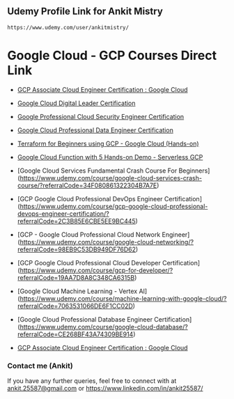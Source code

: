 ## Udemy Profile Link for Ankit Mistry

```sh
https://www.udemy.com/user/ankitmistry/
```
# Google Cloud - GCP Courses  Direct Link
- [GCP Associate Cloud Engineer Certification : Google Cloud](https://www.udemy.com/course/google-cloud-gcp-associate-cloud-engineer-certification/?referralCode=9A14D72ABB7FE8C7B72D)
- [Google Cloud Digital Leader Certification](https://www.udemy.com/course/google-cloud-digital-leader-certification-guide/?referralCode=B1D21345A1417B30488A)
- [Google Professional Cloud Security Engineer Certification](https://www.udemy.com/course/google-cloud-gcp-professional-cloud-security-engineer-certification/?referralCode=FA7CE4AE91189A0CF3BF)
- [Google Cloud Professional Data Engineer Certification](https://www.udemy.com/course/google-cloud-gcp-professional-data-engineer-certification/?referralCode=C7C847C58B1AA03A1164)
- [Terraform for Beginners using GCP - Google Cloud (Hands-on)](https://www.udemy.com/course/terraform-for-beginners-using-google-cloud/?referralCode=D729F08F13D688340DF3)
- [Google Cloud Function with 5 Hands-on Demo - Serverless GCP](https://www.udemy.com/course/google-cloud-function-serverless/?referralCode=C744240729FB738FCD56)

- [Google Cloud Services Fundamental Crash Course For Beginners]
(https://www.udemy.com/course/google-cloud-services-crash-course/?referralCode=34F080861322304B7A7E)
- [GCP Google Cloud Professional DevOps Engineer Certification]
(https://www.udemy.com/course/gcp-google-cloud-professional-devops-engineer-certification/?referralCode=2C3B85E6CBE5EE9BC445)
- [GCP - Google Cloud Professional Cloud Network Engineer]
(https://www.udemy.com/course/google-cloud-networking/?referralCode=98EB9C53DB949DF76D62)
- [GCP Google Cloud Professional Cloud Developer Certification]
(https://www.udemy.com/course/gcp-for-developer/?referralCode=19AA7D8A8C348CA6315B)
- [Google Cloud Machine Learning - Vertex AI]
(https://www.udemy.com/course/machine-learning-with-google-cloud/?referralCode=7063531066DE6F1CC02D)
- [Google Cloud Professional Database Engineer Certification]
(https://www.udemy.com/course/google-cloud-database/?referralCode=CE268BF43A74309BE914)
- [GCP Associate Cloud Engineer Certification : Google Cloud](https://www.udemy.com/course/google-cloud-gcp-associate-cloud-engineer-certification/?referralCode=9A14D72ABB7FE8C7B72D)



### Contact me (Ankit)
If you have any further queries, feel free to connect with at ankit.25587@gmail.com  or https://www.linkedin.com/in/ankit25587/
